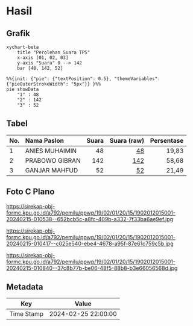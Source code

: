 # Hasil

## Grafik

```mermaid
xychart-beta
    title "Perolehan Suara TPS"
    x-axis [01, 02, 03]
    y-axis "Suara" 0 --> 142
    bar [48, 142, 52]
```

```mermaid
%%{init: {"pie": {"textPosition": 0.5}, "themeVariables": {"pieOuterStrokeWidth": "5px"}} }%%
pie showData
    "1" : 48
    "2" : 142
    "3" : 52
```

## Tabel

| No. | Nama Paslon    | Suara | Suara (raw) | Persentase |
|:--- |:-------------- | -----:| -----------:| ----------:|
| 1   | ANIES MUHAIMIN | 48    | [48][p-1]   | 19,83      |
| 2   | PRABOWO GIBRAN | 142   | [142][p-2]  | 58,68      |
| 3   | GANJAR MAHFUD  | 52    | [52][p-3]   | 21,49      |


[p-1]: https://github.com/gigit-pemilu/pemilu-2024-19-kepulauan-bangka-belitung/blob/main/pilpres/hitung-suara/sub/19-kepulauan-bangka-belitung/sub/02-belitung/sub/01-tanjung-pandan/sub/2015-aik-rayak/sub/001-tps/sub/paslon-1.txt
[p-2]: https://github.com/gigit-pemilu/pemilu-2024-19-kepulauan-bangka-belitung/blob/main/pilpres/hitung-suara/sub/19-kepulauan-bangka-belitung/sub/02-belitung/sub/01-tanjung-pandan/sub/2015-aik-rayak/sub/001-tps/sub/paslon-2.txt
[p-3]: https://github.com/gigit-pemilu/pemilu-2024-19-kepulauan-bangka-belitung/blob/main/pilpres/hitung-suara/sub/19-kepulauan-bangka-belitung/sub/02-belitung/sub/01-tanjung-pandan/sub/2015-aik-rayak/sub/001-tps/sub/paslon-3.txt

## Foto C Plano

https://sirekap-obj-formc.kpu.go.id/a792/pemilu/ppwp/19/02/01/20/15/1902012015001-20240215-010538--652bcb5c-a8fc-409b-a332-7f33ba6ae9ef.jpg

https://sirekap-obj-formc.kpu.go.id/a792/pemilu/ppwp/19/02/01/20/15/1902012015001-20240215-010417--c025e540-ebe4-4678-a95f-87e61c759c5b.jpg

https://sirekap-obj-formc.kpu.go.id/a792/pemilu/ppwp/19/02/01/20/15/1902012015001-20240215-010840--37c8b77b-be06-48f5-88b8-b3e66056568d.jpg


## Metadata

| Key        | Value               |
| ---------- | ------------------- |
| Time Stamp | 2024-02-25 22:00:00 |




